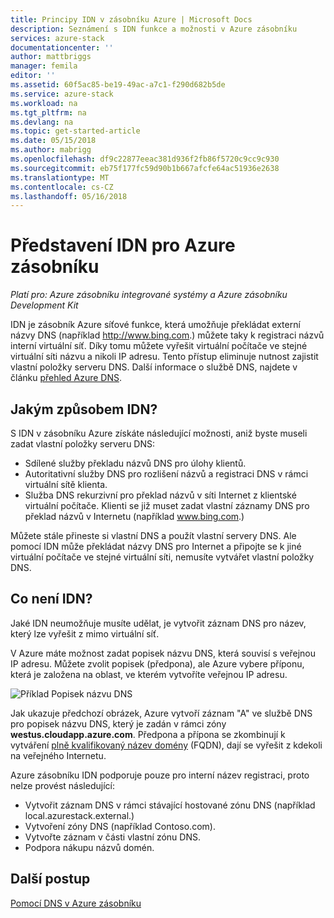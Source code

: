 ```yaml
---
title: Principy IDN v zásobníku Azure | Microsoft Docs
description: Seznámení s IDN funkce a možnosti v Azure zásobníku
services: azure-stack
documentationcenter: ''
author: mattbriggs
manager: femila
editor: ''
ms.assetid: 60f5ac85-be19-49ac-a7c1-f290d682b5de
ms.service: azure-stack
ms.workload: na
ms.tgt_pltfrm: na
ms.devlang: na
ms.topic: get-started-article
ms.date: 05/15/2018
ms.author: mabrigg
ms.openlocfilehash: df9c22877eeac381d936f2fb86f5720c9cc9c930
ms.sourcegitcommit: eb75f177fc59d90b1b667afcfe64ac51936e2638
ms.translationtype: MT
ms.contentlocale: cs-CZ
ms.lasthandoff: 05/16/2018
---
```

# <a name="introducing-idns-for-azure-stack"></a>Představení IDN pro Azure zásobníku

*Platí pro: Azure zásobníku integrované systémy a Azure zásobníku Development Kit*

IDN je zásobník Azure síťové funkce, která umožňuje překládat externí názvy DNS (například http://www.bing.com.) můžete taky k registraci názvů interní virtuální síť. Díky tomu můžete vyřešit virtuální počítače ve stejné virtuální síti názvu a nikoli IP adresu. Tento přístup eliminuje nutnost zajistit vlastní položky serveru DNS. Další informace o službě DNS, najdete v článku [přehled Azure DNS](https://docs.microsoft.com/en-us/azure/dns/dns-overview).

## <a name="what-does-idns-do"></a>Jakým způsobem IDN?

S IDN v zásobníku Azure získáte následující možnosti, aniž byste museli zadat vlastní položky serveru DNS:

* Sdílené služby překladu názvů DNS pro úlohy klientů.
* Autoritativní služby DNS pro rozlišení názvů a registraci DNS v rámci virtuální sítě klienta.
* Služba DNS rekurzivní pro překlad názvů v síti Internet z klientské virtuální počítače. Klienti se již muset zadat vlastní záznamy DNS pro překlad názvů v Internetu (například www.bing.com.)

Můžete stále přineste si vlastní DNS a použít vlastní servery DNS. Ale pomocí IDN může překládat názvy DNS pro Internet a připojte se k jiné virtuální počítače ve stejné virtuální síti, nemusíte vytvářet vlastní položky DNS.

## <a name="what-doesnt-idns-do"></a>Co není IDN?

Jaké IDN neumožňuje musíte udělat, je vytvořit záznam DNS pro název, který lze vyřešit z mimo virtuální síť.

V Azure máte možnost zadat popisek názvu DNS, která souvisí s veřejnou IP adresu. Můžete zvolit popisek (předpona), ale Azure vybere příponu, která je založena na oblast, ve kterém vytvoříte veřejnou IP adresu.

![Příklad Popisek názvu DNS](media/azure-stack-understanding-dns-in-tp2/image3.png)

Jak ukazuje předchozí obrázek, Azure vytvoří záznam "A" ve službě DNS pro popisek názvu DNS, který je zadán v rámci zóny **westus.cloudapp.azure.com**. Předpona a přípona se zkombinují k vytváření [plně kvalifikovaný název domény](https://en.wikipedia.org/wiki/Fully_qualified_domain_name) (FQDN), dají se vyřešit z kdekoli na veřejného Internetu.

Azure zásobníku IDN podporuje pouze pro interní název registraci, proto nelze provést následující:

* Vytvořit záznam DNS v rámci stávající hostované zónu DNS (například local.azurestack.external.)
* Vytvoření zóny DNS (například Contoso.com).
* Vytvořte záznam v části vlastní zónu DNS.
* Podpora nákupu názvů domén.

## <a name="next-steps"></a>Další postup

[Pomocí DNS v Azure zásobníku](azure-stack-dns.md)